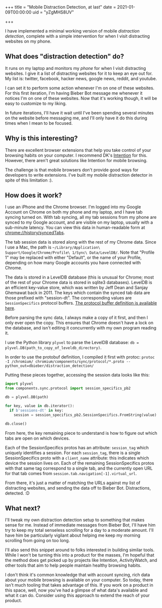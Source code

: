 +++
title = "Mobile Distraction Detection, at last"
date = 2021-01-09T00:00:00
uid = "yZgMHS8UV"

+++

I have implemented a minimal working version of mobile _distraction detection_, complete with a simple intervention for when I visit distracting websites on my phone.

## What does "distraction detection" do?

It runs on my laptop and monitors my _phone_ for when I visit distracting websites. I give it a list of distracting websites for it to keep an eye out for. My list is: twitter, facebook, hacker news, google news, reddit, and youtube.

I can set it to perform some action whenever I'm on one of these websites. For this first iteration, I'm having Bieber Bot message me whenever it notices I'm on one of these websites. Now that it's working though, it will be easy to customize to my liking.

In future iterations, I'll have it wait until I've been spending several minutes on the website before messaging me, and I'll only have it do this during times when I mean to be focused.

## Why is this interesting?

There are excellent browser extensions that help you take control of your browsing habits on your computer. I recommend DK's [Intention](https://getintention.com) for this. However, there aren't great solutions like Intention for mobile browsing.

The challenge is that mobile browsers don't provide good ways for developers to write extensions. I've built my mobile distraction detector in spite of this limitation :).

## How does it work?

I use an iPhone and the Chrome browser. I'm logged into my Google Account on Chrome on both my phone and my laptop, and I have tab syncing turned on. With tab syncing, all my tab sessions from my phone are synced to my Google account, and are visible on my laptop, usually with a sub-minute latency. You can view this data in human-readable form at [chrome://history/syncedTabs](chrome://history/syncedTabs).

The tab session data is stored along with the rest of my Chrome data. Since I use a Mac, the path is `~/Library/Application\ Support/Google/Chrome/Profile\ 1/Sync\ Data/LevelDB/`. Note that "Profile 1" may be replaced with either "Default", or the name of your Profile, depending on how many Google accounts you have connected with Chrome.

The data is stored in a LevelDB database (this is unusual for Chrome; most of the rest of your Chrome data is stored in sqlite3 databases). LevelDB is an efficient key-value store, which was written by Jeff Dean and Sanjay Ghemawat back in 2011. The keys which contain the synced tab data are those prefixed with "session-dt". The corresponding values are `SessionSpecifics` protocol buffers. [The protocol buffer definition is available here](https://source.chromium.org/chromium/chromium/src/+/master:components/sync/protocol/session_specifics.proto).

Before parsing the sync data, I always make a copy of it first, and then I only ever open the copy. This ensures that Chrome doesn't have a lock on the database, and isn't editing it concurrently with my own program reading it.

I use the Python library `plyvel` to parse the LevelDB database: `db = plyvel.DB(path_to_copy_of_leveldb_directory)`.

In order to use the protobuf definition, I compiled it first with protoc: `protoc -I /chromium/ chromium/components/sync/protocol/*.proto --python_out=dbieber/distraction_detection/`

Putting these pieces together, accessing the session data looks like this:

```python
import plyvel
from components.sync.protocol import session_specifics_pb2

db = plyvel.DB(path)

for key, value in db.iterator():
  if b'sessions-dt' in key:
	session = session_specifics_pb2.SessionSpecifics.FromString(value)

db.close()
```

From here, the key remaining piece to understand is how to figure out which tabs are open on which devices.

Each of the SessionSpecifics protos has an attribute: `session_tag` which uniquely identifies a session. For each `session_tag`, there is a single SessionSpecifics proto with a `client_name` attribute: this indicates which device the session lives on. Each of the remaining SessionSpecifics protos with that same tag correspond to a single tab, and the currently open URL for that tab comes from `session.tab.navigation[-1].virtual_url`.

From there, it's just a matter of matching the URLs against my list of distracting websites, and sending the data off to Bieber Bot. Distractions, detected. :D

## What next?

I'll tweak my own distraction detection setup to something that makes sense for me. Instead of immediate messages from Bieber Bot, I'll have him try to keep my total senseless scrolling for a day to a moderate amount. I'll have him be particularly vigilant about helping me keep my morning scrolling from going on too long.

I'll also send this snippet around to folks interested in building similar tools. While I won't be turning this into a product for the masses, I'm hopeful that the method does get picked up by projects like Intention, ActivityWatch, and other tools that aim to help people maintain healthy browsing habits.

I don't think it's common knowledge that with account syncing, rich data about your mobile browsing is available on your computer. So today, there isn't much tooling that takes advantage of this. If you work on a product in this space, well, now you've had a glimpse of what data's available and what it can do. Consider using this approach to extend the reach of your product.
